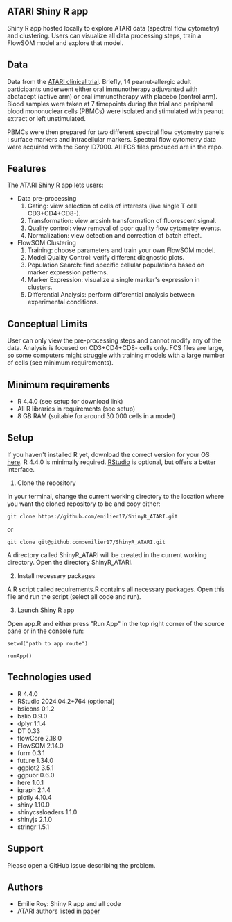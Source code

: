 ## ATARI Shiny R app

Shiny R app hosted locally to explore ATARI data (spectral flow cytometry) and clustering. Users can visualize all data processing steps, train a FlowSOM model and explore that model. 

## Data

Data from the [ATARI clinical trial](https://doi.org/10.3389/fmed.2023.1198173). Briefly, 14 peanut-allergic adult participants underwent either oral immunotherapy adjuvanted with abatacept (active arm) or oral immunotherapy with placebo (control arm). Blood samples were taken at 7 timepoints during the trial and peripheral blood mononuclear cells (PBMCs) were isolated and stimulated with peanut extract or left unstimulated.

PBMCs were then prepared for two different spectral flow cytometry panels : surface markers and intracellular markers. Spectral flow cytometry data were acquired with the Sony ID7000. All FCS files produced are in the repo. 


## Features

The ATARI Shiny R app lets users:
- Data pre-processing
    1. Gating: view selection of cells of interests (live single T cell CD3+CD4+CD8-). 
    2. Transformation: view arcsinh transformation of fluorescent signal.
    3. Quality control: view removal of poor quality flow cytometry events.
    4. Normalization: view detection and correction of batch effect.
- FlowSOM Clustering
    1. Training: choose parameters and train your own FlowSOM model.
    2. Model Quality Control: verify different diagnostic plots.
    3. Population Search: find specific cellular populations based on marker expression patterns.
    4. Marker Expression: visualize a single marker's expression in clusters.
    5. Differential Analysis: perform differential analysis between experimental conditions. 


## Conceptual Limits

User can only view the pre-processing steps and cannot modify any of the data. Analysis is focused on CD3+CD4+CD8- cells only. FCS files are large, so some computers might struggle with training models with a large number of cells (see minimum requirements). 


## Minimum requirements

- R 4.4.0 (see setup for download link)
- All R libraries in requirements (see setup)
- 8 GB RAM (suitable for around 30 000 cells in a model)


## Setup

If you haven't installed R yet, download the correct version for your OS [here](https://cloud.r-project.org/). R 4.4.0 is minimally required. [RStudio](https://posit.co/download/rstudio-desktop/) is optional, but offers a better interface.  

1. Clone the repository

In your terminal, change the current working directory to the location where you want the cloned repository to be and copy either:

```
git clone https://github.com/emilier17/ShinyR_ATARI.git
```
or
```
git clone git@github.com:emilier17/ShinyR_ATARI.git
```
A directory called ShinyR_ATARI will be created in the current working directory. Open the directory ShinyR_ATARI.

2. Install necessary packages

A R script called requirements.R contains all necessary packages. Open this file and run the script (select all code and run).

3. Launch Shiny R app

Open app.R and either press "Run App" in the top right corner of the source pane or in the console run:
```
setwd("path to app route")
```
```
runApp()
```

## Technologies used

- R 4.4.0
- RStudio 2024.04.2+764 (optional)
- bsicons 0.1.2
- bslib 0.9.0
- dplyr 1.1.4
- DT 0.33
- flowCore 2.18.0
- FlowSOM 2.14.0
- furrr 0.3.1
- future 1.34.0
- ggplot2 3.5.1
- ggpubr 0.6.0
- here 1.0.1
- igraph 2.1.4
- plotly 4.10.4 
- shiny 1.10.0
- shinycssloaders 1.1.0
- shinyjs 2.1.0
- stringr 1.5.1


## Support
Please open a GitHub issue describing the problem. 

## Authors
- Emilie Roy: Shiny R app and all code
- ATARI authors listed in [paper](https://doi.org/10.3389/fmed.2023.1198173)

